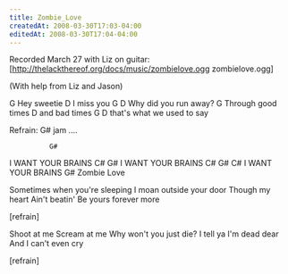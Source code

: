 ```yaml
---
title: Zombie_Love
createdAt: 2008-03-30T17:03-04:00
editedAt: 2008-03-30T17:04-04:00
---
```


Recorded March 27 with Liz on guitar: [http://thelackthereof.org/docs/music/zombielove.ogg zombielove.ogg]

(With help from Liz and Jason)

 G
  Hey sweetie
 D
  I miss you
 G            D
  Why did you run away?
 G
  Through good times
 D
  and bad times
 G               D
  that's what we used to say

 Refrain:
 G# jam ....

              G#
  I WANT YOUR BRAINS
 C#           G#
  I WANT YOUR BRAINS
 C#           G# C#
  I WANT YOUR BRAINS
                G#
         Zombie Love

  Sometimes when
  you're sleeping
  I moan outside your door
  Though my heart
  Ain't beatin'
  Be yours forever more

  [refrain]

  Shoot at me
  Scream at me
  Why won't you just die?
  I tell ya
  I'm dead dear
  And I can't even cry

  [refrain]

